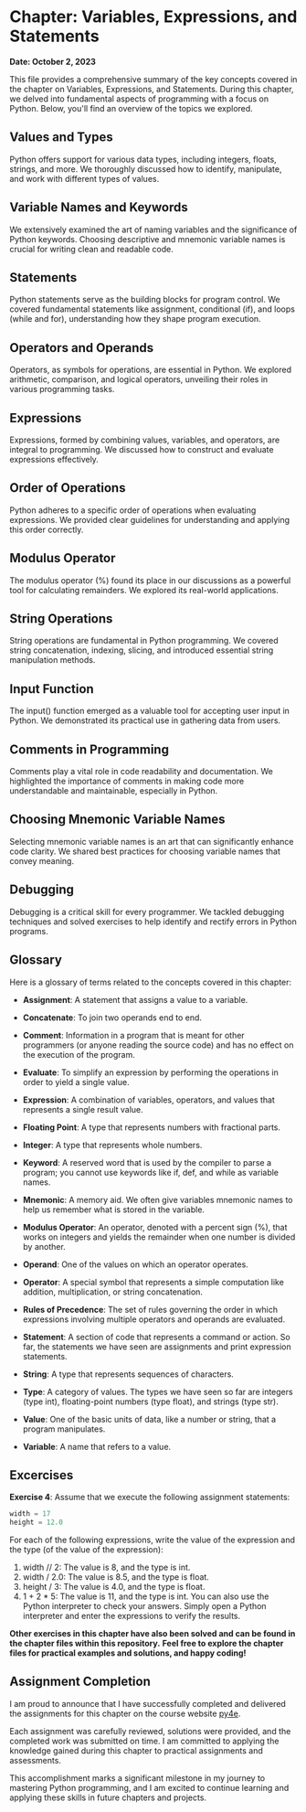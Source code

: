 # Chapter: Variables, Expressions, and Statements

**Date: October 2, 2023**

This file provides a comprehensive summary of the key concepts covered in the chapter on Variables, Expressions, and Statements. During this chapter, we delved into fundamental aspects of programming with a focus on Python. Below, you'll find an overview of the topics we explored.


## Values and Types

Python offers support for various data types, including integers, floats, strings, and more. We thoroughly discussed how to identify, manipulate, and work with different types of values.

## Variable Names and Keywords

We extensively examined the art of naming variables and the significance of Python keywords. Choosing descriptive and mnemonic variable names is crucial for writing clean and readable code.

## Statements

Python statements serve as the building blocks for program control. We covered fundamental statements like assignment, conditional (if), and loops (while and for), understanding how they shape program execution.

## Operators and Operands

Operators, as symbols for operations, are essential in Python. We explored arithmetic, comparison, and logical operators, unveiling their roles in various programming tasks.

## Expressions

Expressions, formed by combining values, variables, and operators, are integral to programming. We discussed how to construct and evaluate expressions effectively.

## Order of Operations

Python adheres to a specific order of operations when evaluating expressions. We provided clear guidelines for understanding and applying this order correctly.

## Modulus Operator

The modulus operator (%) found its place in our discussions as a powerful tool for calculating remainders. We explored its real-world applications.

## String Operations

String operations are fundamental in Python programming. We covered string concatenation, indexing, slicing, and introduced essential string manipulation methods.

## Input Function

The input() function emerged as a valuable tool for accepting user input in Python. We demonstrated its practical use in gathering data from users.

## Comments in Programming

Comments play a vital role in code readability and documentation. We highlighted the importance of comments in making code more understandable and maintainable, especially in Python.

## Choosing Mnemonic Variable Names

Selecting mnemonic variable names is an art that can significantly enhance code clarity. We shared best practices for choosing variable names that convey meaning.

## Debugging

Debugging is a critical skill for every programmer. We tackled debugging techniques and solved exercises to help identify and rectify errors in Python programs.

## Glossary

Here is a glossary of terms related to the concepts covered in this chapter:

- **Assignment**: A statement that assigns a value to a variable.

- **Concatenate**: To join two operands end to end.

- **Comment**: Information in a program that is meant for other programmers (or anyone reading the source code) and has no effect on the execution of the program.

- **Evaluate**: To simplify an expression by performing the operations in order to yield a single value.

- **Expression**: A combination of variables, operators, and values that represents a single result value.

- **Floating Point**: A type that represents numbers with fractional parts.

- **Integer**: A type that represents whole numbers.

- **Keyword**: A reserved word that is used by the compiler to parse a program; you cannot use keywords like if, def, and while as variable names.

- **Mnemonic**: A memory aid. We often give variables mnemonic names to help us remember what is stored in the variable.

- **Modulus Operator**: An operator, denoted with a percent sign (%), that works on integers and yields the remainder when one number is divided by another.

- **Operand**: One of the values on which an operator operates.

- **Operator**: A special symbol that represents a simple computation like addition, multiplication, or string concatenation.

- **Rules of Precedence**: The set of rules governing the order in which expressions involving multiple operators and operands are evaluated.

- **Statement**: A section of code that represents a command or action. So far, the statements we have seen are assignments and print expression statements.

- **String**: A type that represents sequences of characters.

- **Type**: A category of values. The types we have seen so far are integers (type int), floating-point numbers (type float), and strings (type str).

- **Value**: One of the basic units of data, like a number or string, that a program manipulates.

- **Variable**: A name that refers to a value.


## Excercises

**Exercise 4**: Assume that we execute the following assignment statements:

```python
width = 17
height = 12.0
```

For each of the following expressions, write the value of the expression and the type (of the value of the expression):

1. width // 2: The value is 8, and the type is int.
2. width / 2.0: The value is 8.5, and the type is float.
3. height / 3: The value is 4.0, and the type is float.
4. 1 + 2 * 5: The value is 11, and the type is int.
You can also use the Python interpreter to check your answers. Simply open a Python interpreter and enter the expressions to verify the results.

**Other exercises in this chapter have also been solved and can be found in the chapter files within this repository.**
**Feel free to explore the chapter files for practical examples and solutions, and happy coding!**


## Assignment Completion

I am proud to announce that I have successfully completed and delivered the assignments for this chapter on the course website [py4e](https://www.py4e.com/). 

Each assignment was carefully reviewed, solutions were provided, and the completed work was submitted on time. I am committed to applying the knowledge gained during this chapter to practical assignments and assessments.

This accomplishment marks a significant milestone in my journey to mastering Python programming, and I am excited to continue learning and applying these skills in future chapters and projects.

